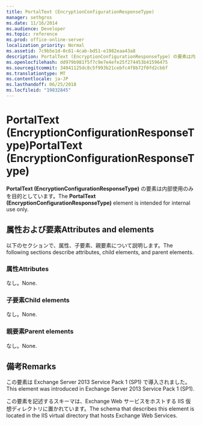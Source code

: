 ```yaml
---
title: PortalText (EncryptionConfigurationResponseType)
manager: sethgros
ms.date: 11/16/2014
ms.audience: Developer
ms.topic: reference
ms.prod: office-online-server
localization_priority: Normal
ms.assetid: 7c9b5e1d-0c61-4cab-bd51-e1982eaa43a8
description: PortalText (EncryptionConfigurationResponseType) の要素は内部使用のみを目的としています。
ms.openlocfilehash: dd979b981f5f7c9e7e4efe25f274453b41596475
ms.sourcegitcommit: 34041125dc8c5f993b21cebfc4f8b72f0fd2cb6f
ms.translationtype: MT
ms.contentlocale: ja-JP
ms.lasthandoff: 06/25/2018
ms.locfileid: "19832845"
---
```

# <a name="portaltext-encryptionconfigurationresponsetype"></a><span data-ttu-id="b9fbc-103">PortalText (EncryptionConfigurationResponseType)</span><span class="sxs-lookup"><span data-stu-id="b9fbc-103">PortalText (EncryptionConfigurationResponseType)</span></span>

<span data-ttu-id="b9fbc-104">**PortalText (EncryptionConfigurationResponseType)** の要素は内部使用のみを目的としています。</span><span class="sxs-lookup"><span data-stu-id="b9fbc-104">The **PortalText (EncryptionConfigurationResponseType)** element is intended for internal use only.</span></span> 

## <a name="attributes-and-elements"></a><span data-ttu-id="b9fbc-105">属性および要素</span><span class="sxs-lookup"><span data-stu-id="b9fbc-105">Attributes and elements</span></span>

<span data-ttu-id="b9fbc-106">以下のセクションで、属性、子要素、親要素について説明します。</span><span class="sxs-lookup"><span data-stu-id="b9fbc-106">The following sections describe attributes, child elements, and parent elements.</span></span>
  
### <a name="attributes"></a><span data-ttu-id="b9fbc-107">属性</span><span class="sxs-lookup"><span data-stu-id="b9fbc-107">Attributes</span></span>

<span data-ttu-id="b9fbc-108">なし。</span><span class="sxs-lookup"><span data-stu-id="b9fbc-108">None.</span></span>
  
### <a name="child-elements"></a><span data-ttu-id="b9fbc-109">子要素</span><span class="sxs-lookup"><span data-stu-id="b9fbc-109">Child elements</span></span>

<span data-ttu-id="b9fbc-110">なし。</span><span class="sxs-lookup"><span data-stu-id="b9fbc-110">None.</span></span>
  
### <a name="parent-elements"></a><span data-ttu-id="b9fbc-111">親要素</span><span class="sxs-lookup"><span data-stu-id="b9fbc-111">Parent elements</span></span>

<span data-ttu-id="b9fbc-112">なし。</span><span class="sxs-lookup"><span data-stu-id="b9fbc-112">None.</span></span>
  
## <a name="remarks"></a><span data-ttu-id="b9fbc-113">備考</span><span class="sxs-lookup"><span data-stu-id="b9fbc-113">Remarks</span></span>

<span data-ttu-id="b9fbc-114">この要素は Exchange Server 2013 Service Pack 1 (SP1) で導入されました。</span><span class="sxs-lookup"><span data-stu-id="b9fbc-114">This element was introduced in Exchange Server 2013 Service Pack 1 (SP1).</span></span>
  
<span data-ttu-id="b9fbc-115">この要素を記述するスキーマは、Exchange Web サービスをホストする IIS 仮想ディレクトリに置かれています。</span><span class="sxs-lookup"><span data-stu-id="b9fbc-115">The schema that describes this element is located in the IIS virtual directory that hosts Exchange Web Services.</span></span>
  

